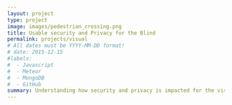 ```yaml
---
layout: project
type: project
image: images/pedestrian_crossing.png
title: Usable security and Privacy for the Blind
permalink: projects/visual
# All dates must be YYYY-MM-DD format!
# date: 2015-12-15
#labels:
#  - Javascript
#  - Meteor
#  - MongoDB
#  - GitHub
summary: Understanding how security and privacy is impacted for the visually impaired. 
---
```

